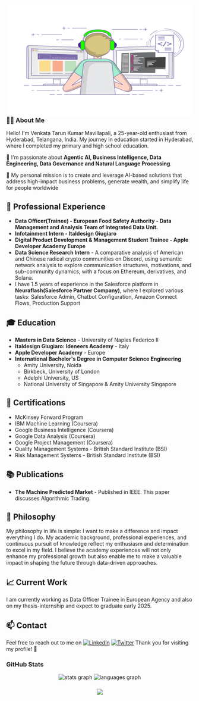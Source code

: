 
<!-- GIF -->
<img align="right" height="300" width="500" src="https://raw.githubusercontent.com/mikonoid/mikonoid/main/images/gifs/coder3.gif" />


### 👨‍💼 About Me

Hello! I'm Venkata Tarun Kumar Mavillapali, a 25-year-old enthusiast from Hyderabad, Telangana, India. My journey in education started in Hyderabad, where I completed my primary and high school education.

🔭 I'm passionate about **Agentic AI, Business Intelligence, Data Engineering, Data Governance and Natural Language Processing**.

💭 My personal mission is to create and leverage AI-based solutions that address high-impact business problems, generate wealth, and simplify life for people worldwide


## 💼 Professional Experience

- **Data Officer(Trainee) - European Food Safety Authority - Data Management and Analysis Team of Integrated Data Unit.**
- **Infotainment Intern - Italdesign Giugiaro**
- **Digital Product Development & Management Student Trainee - Apple Developer Academy Europe**
- **Data Science Research Intern** - A comparative analysis of American and Chinese radical crypto communities on Discord, using semantic network analysis to explore communication structures, motivations, and sub-community dynamics, with a focus on Ethereum, derivatives, and Solana.
- I have 1.5 years of experience in the Salesforce platform in **Neuraflash(Salesforce Partner Company)**, where I explored various tasks: Salesforce Admin, Chatbot Configuration, Amazon Connect Flows, Production Support

## 🎓 Education

- **Masters in Data Science** - University of Naples Federico II
- **Italdesign Giugiaro: Ideneers Academy** - Italy
- **Apple Developer Academy** - Europe
- **International Bachelor's Degree in Computer Science Engineering**
  - Amity University, Noida
  - Birkbeck, University of London
  - Adelphi University, US
  - National University of Singapore & Amity University Singapore
 
## 📜 Certifications
- McKinsey Forward Program
- IBM Machine Learning (Coursera)
- Google Business Intelligence (Coursera)
- Google Data Analysis (Coursera)
- Google Project Management (Coursera)
- Quality Management Systems - British Standard Institute (BSI)
- Risk Management Systems - British Standard Institute (BSI)

## 📚 Publications
- **The Machine Predicted Market** - Published in IEEE. This paper discusses Algorithmic Trading.

## 🧘 Philosophy
My philosophy in life is simple: I want to make a difference and impact everything I do. My academic background, professional experiences, and continuous pursuit of knowledge reflect my enthusiasm and determination to excel in my field. I believe the academy experiences will not only enhance my professional growth but also enable me to make a valuable impact in shaping the future through data-driven approaches.

## 📈 Current Work
I am currently working as Data Officer Trainee in European Agency and also on my thesis-internship and expect to graduate early 2025.

## 📫 Contact

Feel free to reach out to me on [![LinkedIn](https://cdn.icon-icons.com/icons2/1753/PNG/512/iconfinder-social-media-applications-14linkedin-4102586_113786.png)](https://www.linkedin.com/in/venkata-tarun-kumar-mavillapalli-967b4613a/) [![Twitter](https://cdn.icon-icons.com/icons2/1753/PNG/512/iconfinder-social-media-applications-6twitter-4102580_113802.png)](https://x.com/mvtkop760) Thank you for visiting my profile! 🙏


### GitHub Stats

<div align="center">
  <img src="https://github-readme-stats.vercel.app/api?username=VenkataTarunKumarMavillapalli&hide_title=false&hide_rank=false&show_icons=true&include_all_commits=true&count_private=true&disable_animations=false&theme=dracula&locale=en&hide_border=false&order=1" height="150" alt="stats graph"  />
  <img src="https://github-readme-stats.vercel.app/api/top-langs?username=VenkataTarunKumarMavillapalli&locale=en&hide_title=false&layout=compact&card_width=320&langs_count=5&theme=dracula&hide_border=false&order=2" height="150" alt="languages graph"  />
</div>

###

<div align="center">
  <img src="https://profile-counter.glitch.me/VenkataTarunKumarMavillapalli/count.svg?"  />
</div>

###
